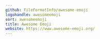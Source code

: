 ```yaml
---
github: FileFormatInfo/awesome-emoji
logohandle: awesomeemoji
sort: awesomeemoji
title: Awesome Emoji
website: https://www.awesome-emoji.org/
---
```

